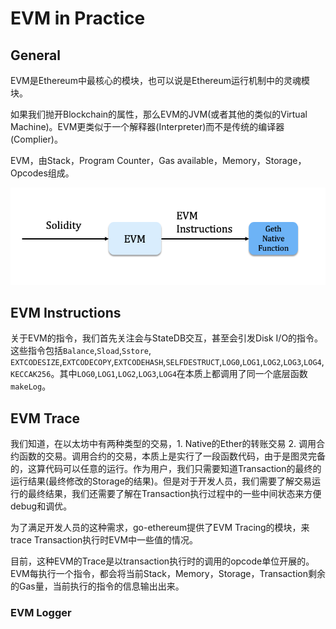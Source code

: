 # EVM in Practice

## General

EVM是Ethereum中最核心的模块，也可以说是Ethereum运行机制中的灵魂模块。

如果我们抛开Blockchain的属性，那么EVM的JVM(或者其他的类似的Virtual Machine)。EVM更类似于一个解释器(Interpreter)而不是传统的编译器(Complier)。

EVM，由Stack，Program Counter，Gas available，Memory，Storage，Opcodes组成。

![The EVM Workflow](../figs/14/EVM%20Flow.png)

## EVM Instructions

关于EVM的指令，我们首先关注会与StateDB交互，甚至会引发Disk I/O的指令。这些指令包括`Balance`,`Sload`,`Sstore`, `EXTCODESIZE`,`EXTCODECOPY`,`EXTCODEHASH`,`SELFDESTRUCT`,`LOG0`,`LOG1`,`LOG2`,`LOG3`,`LOG4`,`KECCAK256`。其中`LOG0`,`LOG1`,`LOG2`,`LOG3`,`LOG4`在本质上都调用了同一个底层函数`makeLog`。

## EVM Trace

我们知道，在以太坊中有两种类型的交易，1. Native的Ether的转账交易 2. 调用合约函数的交易。调用合约的交易，本质上是实行了一段函数代码，由于是图灵完备的，这算代码可以任意的运行。作为用户，我们只需要知道Transaction的最终的运行结果(最终修改的Storage的结果)。但是对于开发人员，我们需要了解交易运行的最终结果，我们还需要了解在Transaction执行过程中的一些中间状态来方便debug和调优。

为了满足开发人员的这种需求，go-ethereum提供了EVM Tracing的模块，来trace Transaction执行时EVM中一些值的情况。

目前，这种EVM的Trace是以transaction执行时的调用的opcode单位开展的。EVM每执行一个指令，都会将当前Stack，Memory，Storage，Transaction剩余的Gas量，当前执行的指令的信息输出出来。

### EVM Logger